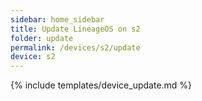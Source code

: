```yaml
---
sidebar: home_sidebar
title: Update LineageOS on s2
folder: update
permalink: /devices/s2/update
device: s2
---
```

{% include templates/device_update.md %}
